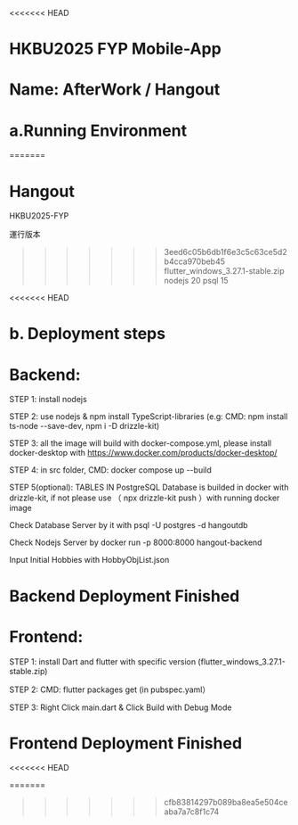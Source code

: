 <<<<<<< HEAD
# HKBU2025 FYP Mobile-App 
# Name:  AfterWork / Hangout  

# a.Running Environment
=======
# Hangout
 HKBU2025-FYP

運行版本
>>>>>>> 3eed6c05b6db1f6e3c5c63ce5d2b4cca970beb45
flutter_windows_3.27.1-stable.zip
nodejs 20
psql 15

<<<<<<< HEAD
# b. Deployment steps
# Backend:
STEP 1: install nodejs 
 
STEP 2: use nodejs & npm install TypeScript-libraries (e.g: CMD: npm install ts-node --save-dev, npm i -D drizzle-kit)

STEP 3: all the image will build with docker-compose.yml, please install docker-desktop with https://www.docker.com/products/docker-desktop/

STEP 4: in src folder, CMD: docker compose up --build

STEP 5(optional): TABLES IN PostgreSQL Database is builded in docker with drizzle-kit, if not please use （ npx drizzle-kit push ）with running docker image

Check Database Server by it with psql -U postgres -d hangoutdb

Check Nodejs Server by docker run -p 8000:8000 hangout-backend

Input Initial Hobbies with HobbyObjList.json

# Backend Deployment Finished



# Frontend:
STEP 1: install Dart and flutter with specific version (flutter_windows_3.27.1-stable.zip)

STEP 2: CMD: flutter packages get (in pubspec.yaml）

STEP 3:  Right Click main.dart & Click Build with Debug Mode

# Frontend Deployment Finished
<<<<<<< HEAD








=======
>>>>>>> cfb83814297b089ba8ea5e504ceaba7a7c8f1c74
